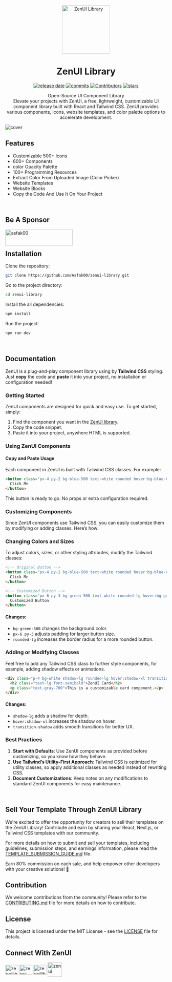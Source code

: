 <br />
<p align="center">
  <a href="https://github.com/Asfak00/zenui-library">
    <img src="https://i.ibb.co.com/0BZfPq6/darklogo.png" alt="ZenUI Library" width="150" />
  </a>

<h1 align="center">
ZenUI Library
</h1>
<p align="center">
<a href="https://github.com/Asfak00/zenui-library" target="__blank"><img alt="release date" src="https://img.shields.io/github/release-date/asfak00/zenui-library"></a>
<a href="https://github.com/Asfak00/zenui-library" target="__blank"><img alt="commits" src="https://img.shields.io/github/commit-activity/w/asfak00/zenui-library"></a>
<a href="https://github.com/Asfak00/zenui-library" target="__blank"><img alt="Contributors" src="https://img.shields.io/github/contributors/asfak00/zenui-library"></a>
  <a href="https://github.com/Asfak00/zenui-library" target="__blank"><img alt="stars" src="https://img.shields.io/github/stars/asfak00/zenui-library"></a>
</p>
<p align="center">
Open-Source UI Component Library<br>
Elevate your projects with ZenUI, a free, lightweight, customizable UI component library built with React and Tailwind CSS. ZenUI provides various components, icons, website templates, and color palette options to accelerate development.

![cover](https://i.ibb.co.com/CWtdR19/post.png)

## Features

- Customizable 500+ Icons
- 600+ Components
- color Opacity Palette
- 100+ Programming Resources
- Extract Color From Uploaded Image (Color Picker)
- Website Templates
- Website Blocks
- Copy the Code And Use It On Your Project

<br/>

## Be A Sponsor

<p><a href="https://www.buymeacoffee.com/zenuilibrary"> <img align="left" src="https://cdn.buymeacoffee.com/buttons/v2/default-yellow.png" height="50" width="210" alt="asfak00" /></a></p>

<br/>
<br/>


## Installation

Clone the repository:
```bash
git clone https://github.com/Asfak00/zenui-library.git
```

Go to the project directory:
```bash
cd zenui-library
```

Install the all dependencies:
```bash
npm install
```

Run the project:
```bash
npm run dev
```

<br/>

## Documentation

ZenUI is a plug-and-play component library using by **Tailwind CSS** styling. Just **copy** the code and **paste** it into your project, no installation or configuration needed!

### Getting Started

ZenUI components are designed for quick and easy use. To get started, simply:

1. Find the component you want in the [ZenUI library](https://zenui.net).
2. Copy the code snippet.
3. Paste it into your project, anywhere HTML is supported.

### Using ZenUI Components

#### Copy and Paste Usage

Each component in ZenUI is built with Tailwind CSS classes. For example:

```html
<button class="px-4 py-2 bg-blue-500 text-white rounded hover:bg-blue-600">
  Click Me
</button>
```

This button is ready to go. No props or extra configuration required.

### Customizing Components

Since ZenUI components use Tailwind CSS, you can easily customize them by modifying or adding classes. Here’s how:

### Changing Colors and Sizes

To adjust colors, sizes, or other styling attributes, modify the Tailwind classes:

```html
<!-- Original Button -->
<button class="px-4 py-2 bg-blue-500 text-white rounded hover:bg-blue-600">
  Click Me
</button>

<!-- Customized Button -->
<button class="px-6 py-3 bg-green-500 text-white rounded-lg hover:bg-green-600">
  Customized Button
</button>
```

#### Changes:
- `bg-green-500` changes the background color.
- `px-6 py-3` adjusts padding for larger button size.
- `rounded-lg` increases the border radius for a more rounded button.

### Adding or Modifying Classes

Feel free to add any Tailwind CSS class to further style components, for example, adding shadow effects or animations.

```html
<div class="p-4 bg-white shadow-lg rounded-lg hover:shadow-xl transition-shadow">
  <h2 class="text-lg font-semibold">ZenUI Card</h2>
  <p class="text-gray-700">This is a customizable card component.</p>
</div>
```

#### Changes:
- `shadow-lg` adds a shadow for depth.
- `hover:shadow-xl` increases the shadow on hover.
- `transition-shadow` adds smooth transitions for better UX.

### Best Practices

1. **Start with Defaults**: Use ZenUI components as provided before customizing, so you know how they behave.
2. **Use Tailwind’s Utility-First Approach**: Tailwind CSS is optimized for utility classes, so apply additional classes as needed instead of rewriting CSS.
3. **Document Customizations**: Keep notes on any modifications to standard ZenUI components for easy maintenance.
<br/>

## Sell Your Template Through ZenUI Library

We're excited to offer the opportunity for creators to sell their templates on the ZenUI Library! Contribute and earn by sharing your React, Next.js, or Tailwind CSS templates with our community.

For more details on how to submit and sell your templates, including guidelines, submission steps, and earnings information, please read the [TEMPLATE_SUBMISSION_GUIDE.md](https://github.com/Asfak00/zenui-library/blob/production/TEMPLATE_SUBMISSION_GUIDE.md) file.

Earn 80% commission on each sale, and help empower other developers with your creative solutions! 🚀

## Contribution

We welcome contributions from the community! Please refer to the [CONTRIBUTING.md](https://github.com/Asfak00/zenui-library/blob/production/CONTRIBUTING.md) file for more details on how to contribute.

## License

This project is licensed under the MIT License - see the [LICENSE](https://github.com/Asfak00/zenui-library/blob/production/LICENSE.md) file for details.


## Connect With ZenUI

<p align="left">
<a href="https://x.com/zenuilibrary" target="blank"><img align="center" src="https://raw.githubusercontent.com/rahuldkjain/github-profile-readme-generator/master/src/images/icons/Social/twitter.svg" alt="zenuilibrary" height="30" width="40" /></a>
<a href="https://www.linkedin.com/company/zenui/" target="blank"><img align="center" src="https://raw.githubusercontent.com/rahuldkjain/github-profile-readme-generator/master/src/images/icons/Social/linked-in-alt.svg" alt="zenui" height="30" width="40" /></a>
<a href="https://web.facebook.com/zenuilibrary" target="blank"><img align="center" src="https://raw.githubusercontent.com/rahuldkjain/github-profile-readme-generator/master/src/images/icons/Social/facebook.svg" alt="zenuilibrary" height="30" width="40" /></a>
<a href="https://discord.gg/qbwytm4WUG" target="blank"><img align="center" src="https://static.vecteezy.com/system/resources/previews/023/986/612/non_2x/discord-logo-discord-logo-transparent-discord-icon-transparent-free-free-png.png" alt="zenui" height="45" width="45" /></a>
</p>
